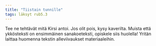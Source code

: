 ```yaml
---
title: "Tiistain tunnille"
tags: läksyt rub5.3
---
```


Tee ne tehtävät mitä Kirsi antoi. Jos olit pois, kysy kaverilta. Muista että ykkösteksti on ensimmäinen sanakoeteksti, opiskele siis huolella! Yritän laittaa huomenna tekstin alleviivaukset materiaaleihin.